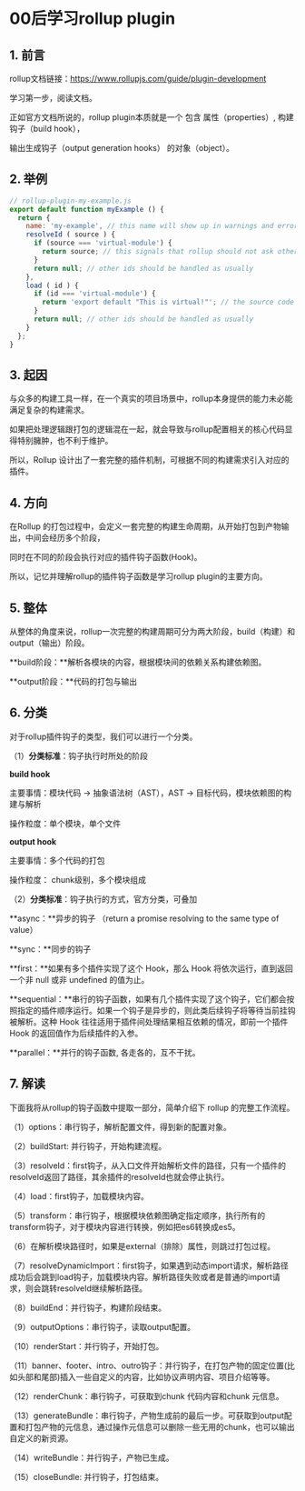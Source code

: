 # 00后学习rollup plugin

## 1. 前言

rollup文档链接：https://www.rollupjs.com/guide/plugin-development

学习第一步，阅读文档。

正如官方文档所说的，rollup plugin本质就是一个 包含 属性（properties）, 构建钩子（build hook），

输出生成钩子（output generation hooks） 的对象（object）。

## 2. 举例

```js
// rollup-plugin-my-example.js
export default function myExample () {
  return {
    name: 'my-example', // this name will show up in warnings and errors
    resolveId ( source ) {
      if (source === 'virtual-module') {
        return source; // this signals that rollup should not ask other plugins or check the file system to find this id
      }
      return null; // other ids should be handled as usually
    },
    load ( id ) {
      if (id === 'virtual-module') {
        return 'export default "This is virtual!"'; // the source code for "virtual-module"
      }
      return null; // other ids should be handled as usually
    }
  };
}

```

## 3. 起因

与众多的构建工具一样，在一个真实的项目场景中，rollup本身提供的能力未必能满足复杂的构建需求。

如果把处理逻辑跟打包的逻辑混在一起，就会导致与rollup配置相关的核心代码显得特别臃肿，也不利于维护。

所以，Rollup 设计出了一套完整的插件机制，可根据不同的构建需求引入对应的插件。

## 4. 方向

在Rollup 的打包过程中，会定义一套完整的构建生命周期，从开始打包到产物输出，中间会经历多个阶段，

同时在不同的阶段会执行对应的插件钩子函数(Hook)。

所以，记忆并理解rollup的插件钩子函数是学习rollup plugin的主要方向。

## 5. 整体

从整体的角度来说，rollup一次完整的构建周期可分为两大阶段，build（构建）和output（输出）阶段。

**build阶段：**解析各模块的内容，根据模块间的依赖关系构建依赖图。

**output阶段：**代码的打包与输出

## 6. 分类

对于rollup插件钩子的类型，我们可以进行一个分类。

（1）**分类标准**：钩子执行时所处的阶段

**build hook**

 主要事情：模块代码 -> 抽象语法树（AST），AST -> 目标代码，模块依赖图的构建与解析

 操作粒度：单个模块，单个文件

**output hook**

主要事情：多个代码的打包

操作粒度： chunk级别，多个模块组成

（2）**分类标准**：钩子执行的方式，官方分类，可叠加

**async：**异步的钩子 （return a promise resolving to the same type of value）

**sync：**同步的钩子

**first：**如果有多个插件实现了这个 Hook，那么 Hook 将依次运行，直到返回一个非 null 或非 undefined 的值为止。

**sequential：**串行的钩子函数，如果有几个插件实现了这个钩子，它们都会按照指定的插件顺序运行。如果一个钩子是异步的，则此类后续钩子将等待当前挂钩被解析。这种 Hook 往往适用于插件间处理结果相互依赖的情况，即前一个插件 Hook 的返回值作为后续插件的入参。

**parallel：**并行的钩子函数, 各走各的，互不干扰。

## 7. 解读

下面我将从rollup的钩子函数中提取一部分，简单介绍下 rollup 的完整工作流程。

（1）options：串行钩子，解析配置文件，得到新的配置对象。

（2）buildStart:  并行钩子，开始构建流程。

（3）resolveId：first钩子，从入口文件开始解析文件的路径，只有一个插件的resolveId返回了路径，其余插件的resolveId也就会停止执行。

（4）load：first钩子，加载模块内容。

（5）transform：串行钩子，根据模块依赖图确定指定顺序，执行所有的transform钩子，对于模块内容进行转换，例如把es6转换成es5。

（6）在解析模块路径时，如果是external（排除）属性，则跳过打包过程。

（7）resolveDynamicImport：first钩子，如果遇到动态import请求，解析路径成功后会跳到load钩子，加载模块内容。解析路径失败或者是普通的import请求，则会跳转resolveId继续解析路径。

（8）buildEnd：并行钩子，构建阶段结束。

（9）outputOptions：串行钩子，读取output配置。

（10）renderStart：并行钩子，开始打包。

（11）banner、footer、intro、outro钩子：并行钩子，在打包产物的固定位置(比如头部和尾部)插入一些自定义的内容，比如协议声明内容、项目介绍等等。

（12）renderChunk：串行钩子，可获取到chunk 代码内容和chunk 元信息。

（13）generateBundle：串行钩子，产物生成前的最后一步。可获取到output配置和打包产物的元信息，通过操作元信息可以删除一些无用的chunk，也可以输出自定义的新资源。

（14）writeBundle：并行钩子，产物已生成。

（15）closeBundle:  并行钩子，打包结束。





